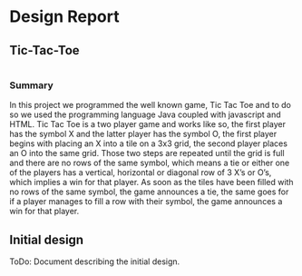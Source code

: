# Design Report
## Tic-Tac-Toe
#
### Summary
In this project we programmed the well known game, Tic Tac Toe and to do so we used the programming language Java coupled with javascript and HTML. Tic Tac Toe is a two player game and works like so, the first player has the symbol X and the latter player has the symbol O, the first player begins with placing an X into a tile on a 3x3 grid, the second player places an O into the same grid. Those two steps are repeated until the grid is full and there are no rows of the same symbol, which means a tie or either one of the players has a vertical, horizontal or diagonal row of 3 X’s or O’s, which implies a win for that player. As soon as the tiles have been filled with no rows of the same symbol, the game announces a tie, the same goes for if a player manages to fill a row with their symbol, the game announces a win for that player.

## Initial design


ToDo:
Document describing the initial design.
